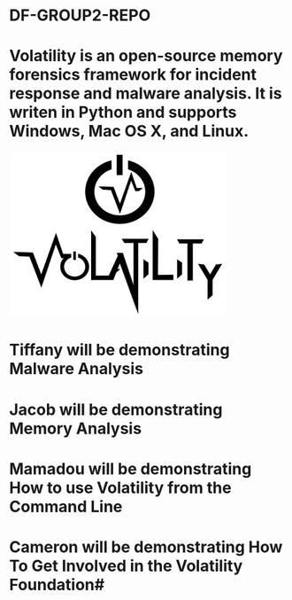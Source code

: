 # DF-GROUP2-REPO

# Volatility is an open-source memory forensics framework for incident response and malware analysis. It is writen in Python and supports Windows, Mac OS X, and Linux. #

![Volatility](volatility.png)


# Tiffany will be demonstrating Malware Analysis #

# Jacob will be demonstrating Memory Analysis #

# Mamadou will be demonstrating How to use Volatility from the Command Line #

# Cameron will be demonstrating How To Get Involved in the Volatility Foundation#


